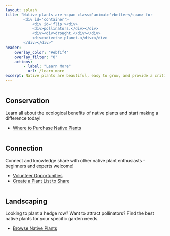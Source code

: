 ```yaml
---
layout: splash
title: "Native plants are <span class='animate'>better</span> for 
        <div id='container'>
            <div id='flip'><div>
            <div>pollinators.</div></div>
            <div><div>drought.</div></div>
            <div><div>the planet.</div></div>
        </div></div>"    
header:
    overlay_color: "#ebf1f4"
    overlay_filter: "0"
    actions:
        - label: "Learn More"
          url: /learn_more
excerpt: Native plants are beautiful, easy to grow, and provide a critical foundation for our local ecosystem. 
---
```


<!-- 
This is the html template that Minimal Mistakes uses to display a Feature Row. 
We can't use Feature Row easily because Jekyll does not support Liquid variables in front matter. 
But to make use of the css, we will copy the struction and class names. 
TODO A future enhancement would be to use the actual jekyll template.
 
<div class="feature__wrapper">
    <div class="feature__item">
      <div class="archive__item">
          <div class="archive__item-teaser">
            <img src="/humboldtnativeplants/assets/splash/some-picture.jpg" alt="">
          </div>
        <div class="archive__item-body">
            <h2 class="archive__item-title">Title Goes Here</h2>
            <div class="archive__item-excerpt">
                Some text describing this Row Item
            </div>
            <p><a href="/humboldtnativeplants/#test-link" class="btn btn--primary">Read More</a></p>
        </div>
      </div>
    </div>
--->
<div class="feature__wrapper">
    <div class="feature__item">
      <div class="archive__item">
          <div class="archive__item-teaser">
            <img src="/humboldtnativeplants/assets/splash/some-picture.jpg" alt="">
          </div>
        <div class="archive__item-body">
            <h2 class="archive__item-title">Conservation</h2>
            <div class="archive__item-excerpt">
                <p> 
                    Learn all about the ecological benefits of native plants and start making a difference today!
                </p>
                <ul>
                    <li>
                        <a href="{{"/where_to_buy" | prepend:site.baseurl }}">
                            Where to Purchase Native Plants
                        </a>
                    </li>
                </ul>
            </div>
   <!--         <p><a href="/humboldtnativeplants/#test-link" class="btn btn--primary">Read More</a></p> -->
        </div>
      </div>
    </div>
    <div class="feature__item">
      <div class="archive__item">
          <div class="archive__item-teaser">
            <img src="/humboldtnativeplants/assets/splash/some-picture.jpg" alt="">
          </div>
        <div class="archive__item-body">
            <h2 class="archive__item-title">Connection</h2>
            <div class="archive__item-excerpt">
                Connect and knowledge share with other native plant enthusiasts - beginners and experts welcome!
            <ul>
                <li>
                    <a href="{{"/connection/volunteer" | prepend:site.baseurl }}">
                    Volunteer Opportunities
                    </a>
                </li>
                <li>
                    <a href="{{"/plant_list" | prepend:site.baseurl }}">
                    Create a Plant List to Share
                    </a>
                </li>
            </ul>
            </div>
   <!--         <p><a href="/humboldtnativeplants/#test-link" class="btn btn--primary">Read More</a></p> -->
        </div>
      </div>
    </div>
    <div class="feature__item">
      <div class="archive__item">
          <div class="archive__item-teaser">
            <img src="/humboldtnativeplants/assets/splash/some-picture.jpg" alt="">
          </div>
        <div class="archive__item-body">
            <h2 class="archive__item-title">Landscaping</h2>
            <div class="archive__item-excerpt">
            <p>
                Looking to plant a hedge row? Want to attract pollinators? Find the best native plants for your specific garden needs. 
            </p>
            <ul>
                <li>
                    <a href="{{"/plants" | prepend:site.baseurl }}">
                        Browse Native Plants 
                    </a>
                </li>
            </ul> 
           </div>
            <!-- <p><a href="/humboldtnativeplants/#test-link" class="btn btn--primary">Read More</a></p> -->
        </div>
      </div>
    </div>
</div>
